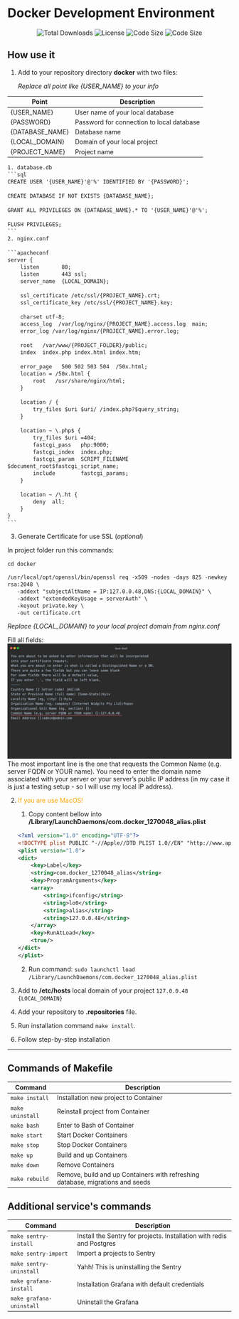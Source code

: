 # Docker Development Environment

<p align="center">
<img src="https://img.shields.io/github/downloads/PopovAleksey/Docker-Development-Environment/total" alt="Total Downloads">
<img src="https://img.shields.io/github/license/PopovAleksey/Docker-Development-Environment" alt="License">
<img src="https://img.shields.io/github/languages/code-size/PopovAleksey/Docker-Development-Environment" alt="Code Size">
<img src="https://img.shields.io/github/v/release/PopovAleksey/Docker-Development-Environment" alt="Code Size">
</p>

## How use it

1. Add to your repository directory **docker** with two files:

   _Replace all point like {USER_NAME} to your info_

| Point           | Description                               |
|-----------------|-------------------------------------------|
| {USER_NAME}     | User name of your local database          |
| {PASSWORD}      | Password for connection to local database |
| {DATABASE_NAME} | Database name                             |
| {LOCAL_DOMAIN}  | Domain of your local project              |
| {PROJECT_NAME}  | Project name                              |

    1. database.db
    ```sql
    CREATE USER '{USER_NAME}'@'%' IDENTIFIED BY '{PASSWORD}';
    
    CREATE DATABASE IF NOT EXISTS {DATABASE_NAME};
    
    GRANT ALL PRIVILEGES ON {DATABASE_NAME}.* TO '{USER_NAME}'@'%';
    
    FLUSH PRIVILEGES;
    ```
    2. nginx.conf

    ```apacheconf
    server {
        listen       80;
        listen       443 ssl;
        server_name  {LOCAL_DOMAIN};
   
        ssl_certificate /etc/ssl/{PROJECT_NAME}.crt;
        ssl_certificate_key /etc/ssl/{PROJECT_NAME}.key;
    
        charset utf-8;
        access_log  /var/log/nginx/{PROJECT_NAME}.access.log  main;
        error_log /var/log/nginx/{PROJECT_NAME}.error.log;
    
        root   /var/www/{PROJECT_FOLDER}/public;
        index  index.php index.html index.htm;
    
        error_page   500 502 503 504  /50x.html;
        location = /50x.html {
            root   /usr/share/nginx/html;
        }
    
        location / {
            try_files $uri $uri/ /index.php?$query_string;
        }
    
        location ~ \.php$ {
            try_files $uri =404;
            fastcgi_pass   php:9000;
            fastcgi_index  index.php;
            fastcgi_param  SCRIPT_FILENAME  $document_root$fastcgi_script_name;
            include        fastcgi_params;
        }
    
        location ~ /\.ht {
            deny  all;
        }
    }
    ```

3. Generate Certificate for use SSL (_optional_)

In project folder run this commands:

   ```shell
   cd docker
   ```

   ```shell
   /usr/local/opt/openssl/bin/openssl req -x509 -nodes -days 825 -newkey rsa:2048 \
      -addext "subjectAltName = IP:127.0.0.48,DNS:{LOCAL_DOMAIN}" \
      -addext "extendedKeyUsage = serverAuth" \
      -keyout private.key \
      -out certificate.crt
   ```

_Replace {LOCAL_DOMAIN} to your local project domain from nginx.conf_

Fill all fields:
![](docs/certificate-info.jpeg)
The most important line is the one that requests the Common Name (e.g. server FQDN or YOUR name). You need to enter the
domain name associated with your server or your server’s public IP address (in my case it is just a testing setup - so I
will use my local IP address).

2. <span style="color:orange">If you are use MacOS!</span>

    1. Copy content bellow into **/Library/LaunchDaemons/com.docker_1270048_alias.plist**

    ```xml
    <?xml version="1.0" encoding="UTF-8"?>
    <!DOCTYPE plist PUBLIC "-//Apple//DTD PLIST 1.0//EN" "http://www.apple.com/DTDs/PropertyList-1.0.dtd">
    <plist version="1.0">
    <dict>
        <key>Label</key>
        <string>com.docker_1270048_alias</string>
        <key>ProgramArguments</key>
        <array>
            <string>ifconfig</string>
            <string>lo0</string>
            <string>alias</string>
            <string>127.0.0.48</string>
        </array>
        <key>RunAtLoad</key>
        <true/>
    </dict>
    </plist>
    ```
    2. Run command: `sudo launchctl load /Library/LaunchDaemons/com.docker_1270048_alias.plist`


3. Add to **/etc/hosts** local domain of your project
   `127.0.0.48 {LOCAL_DOMAIN}`
4. Add your repository to **.repositories** file.
5. Run installation command `make install`.
6. Follow step-by-step installation

---

## Commands of Makefile

| Command          | Description                                                                    |
|------------------|--------------------------------------------------------------------------------|
| `make install`   | Installation new project to Container                                          |
| `make uninstall` | Reinstall project from Container                                               |
| `make bash`      | Enter to Bash of Container                                                     |
| `make start`     | Start Docker Containers                                                        |
| `make stop`      | Stop Docker Containers                                                         |
| `make up`        | Build and up Containers                                                        |
| `make down`      | Remove Containers                                                              |
| `make rebuild`   | Remove, build and up Containers with refreshing database, migrations and seeds |

## Additional service's commands

| Command                      | Description                                                           |
|------------------------------|-----------------------------------------------------------------------|
| `make sentry-install`        | Install the Sentry for projects. Installation with redis and Postgres |
| `make sentry-import`         | Import a projects to Sentry                                           |
| `make sentry-uninstall`      | Yahh! This is uninstalling the Sentry                                 |
| `make grafana-install`       | Installation Grafana with default credentials                         |
| `make grafana-uninstall`     | Uninstall the Grafana                                                 |
